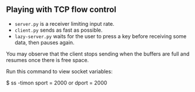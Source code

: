 Playing with TCP flow control
-----------------------------

- `server.py` is a receiver limiting input rate.
- `client.py` sends as fast as possible.
- `lazy-server.py` waits for the user to press a key before receiving some data, then pauses again.

You may observe that the client stops sending when the buffers are full and resumes once there is free space.

Run this command to view socket variables:

$ ss -timon sport = 2000 or dport = 2000
